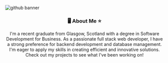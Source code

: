 ![github banner](https://github.com/YungJoshyyy/YungJoshyyy/assets/42492297/e24c88e2-7347-4ec6-b8fa-a3fac31fdf14)
<div align="center">
<h3>🖥️ About Me ⭐</h3>
<p>I'm a recent graduate from Glasgow, Scotland with a degree in Software Development for Business. As a passionate full stack web developer, I have a strong preference for backend development and database management. I'm eager to apply my skills in creating efficient and innovative solutions. Check out my projects to see what I've been working on!</p>
</div>
